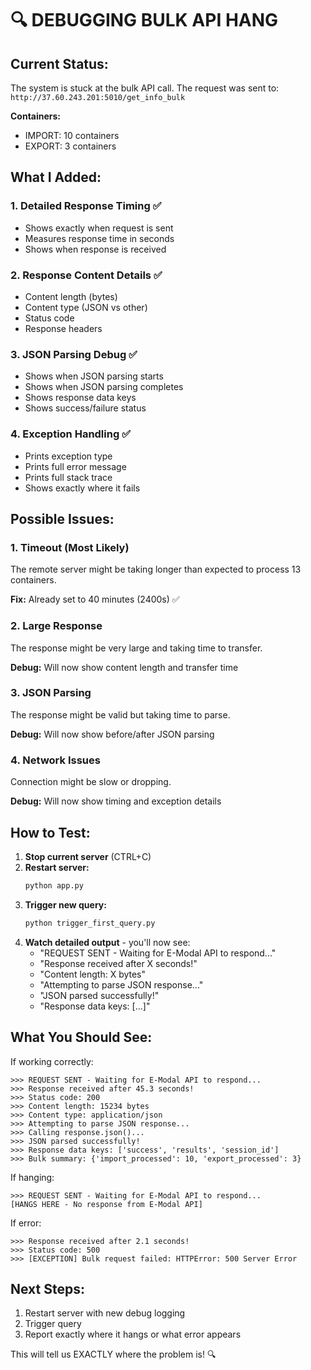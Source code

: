 # 🔍 DEBUGGING BULK API HANG

## Current Status:
The system is stuck at the bulk API call. The request was sent to:
`http://37.60.243.201:5010/get_info_bulk`

**Containers:**
- IMPORT: 10 containers
- EXPORT: 3 containers

## What I Added:

### 1. **Detailed Response Timing** ✅
- Shows exactly when request is sent
- Measures response time in seconds
- Shows when response is received

### 2. **Response Content Details** ✅
- Content length (bytes)
- Content type (JSON vs other)
- Status code
- Response headers

### 3. **JSON Parsing Debug** ✅
- Shows when JSON parsing starts
- Shows when JSON parsing completes
- Shows response data keys
- Shows success/failure status

### 4. **Exception Handling** ✅
- Prints exception type
- Prints full error message
- Prints full stack trace
- Shows exactly where it fails

## Possible Issues:

### 1. **Timeout (Most Likely)**
The remote server might be taking longer than expected to process 13 containers.

**Fix:** Already set to 40 minutes (2400s) ✅

### 2. **Large Response**
The response might be very large and taking time to transfer.

**Debug:** Will now show content length and transfer time

### 3. **JSON Parsing**
The response might be valid but taking time to parse.

**Debug:** Will now show before/after JSON parsing

### 4. **Network Issues**
Connection might be slow or dropping.

**Debug:** Will now show timing and exception details

## How to Test:

1. **Stop current server** (CTRL+C)
2. **Restart server:**
   ```bash
   python app.py
   ```
3. **Trigger new query:**
   ```bash
   python trigger_first_query.py
   ```
4. **Watch detailed output** - you'll now see:
   - "REQUEST SENT - Waiting for E-Modal API to respond..."
   - "Response received after X seconds!"
   - "Content length: X bytes"
   - "Attempting to parse JSON response..."
   - "JSON parsed successfully!"
   - "Response data keys: [...]"

## What You Should See:

If working correctly:
```
>>> REQUEST SENT - Waiting for E-Modal API to respond...
>>> Response received after 45.3 seconds!
>>> Status code: 200
>>> Content length: 15234 bytes
>>> Content type: application/json
>>> Attempting to parse JSON response...
>>> Calling response.json()...
>>> JSON parsed successfully!
>>> Response data keys: ['success', 'results', 'session_id']
>>> Bulk summary: {'import_processed': 10, 'export_processed': 3}
```

If hanging:
```
>>> REQUEST SENT - Waiting for E-Modal API to respond...
[HANGS HERE - No response from E-Modal API]
```

If error:
```
>>> Response received after 2.1 seconds!
>>> Status code: 500
>>> [EXCEPTION] Bulk request failed: HTTPError: 500 Server Error
```

## Next Steps:

1. Restart server with new debug logging
2. Trigger query
3. Report exactly where it hangs or what error appears

This will tell us EXACTLY where the problem is! 🔍

